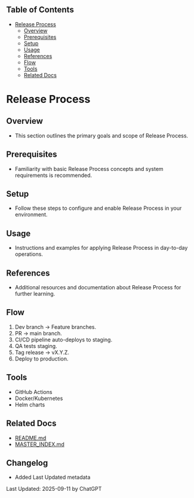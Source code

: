 <!-- START doctoc generated TOC please keep comment here to allow auto update -->
<!-- DON'T EDIT THIS SECTION, INSTEAD RE-RUN doctoc TO UPDATE -->
## Table of Contents

- [Release Process](#release-process)
  - [Overview](#overview)
  - [Prerequisites](#prerequisites)
  - [Setup](#setup)
  - [Usage](#usage)
  - [References](#references)
  - [Flow](#flow)
  - [Tools](#tools)
  - [Related Docs](#related-docs)

<!-- END doctoc generated TOC please keep comment here to allow auto update -->

# Release Process

## Overview
- This section outlines the primary goals and scope of Release Process.

## Prerequisites
- Familiarity with basic Release Process concepts and system requirements is recommended.

## Setup
- Follow these steps to configure and enable Release Process in your environment.

## Usage
- Instructions and examples for applying Release Process in day-to-day operations.

## References
- Additional resources and documentation about Release Process for further learning.


## Flow
1. Dev branch → Feature branches.
2. PR → main branch.
3. CI/CD pipeline auto-deploys to staging.
4. QA tests staging.
5. Tag release → vX.Y.Z.
6. Deploy to production.

## Tools
- GitHub Actions
- Docker/Kubernetes
- Helm charts

## Related Docs
- [README.md](README.md)
- [MASTER_INDEX.md](MASTER_INDEX.md)


## Changelog
- Added Last Updated metadata

Last Updated: 2025-09-11 by ChatGPT
